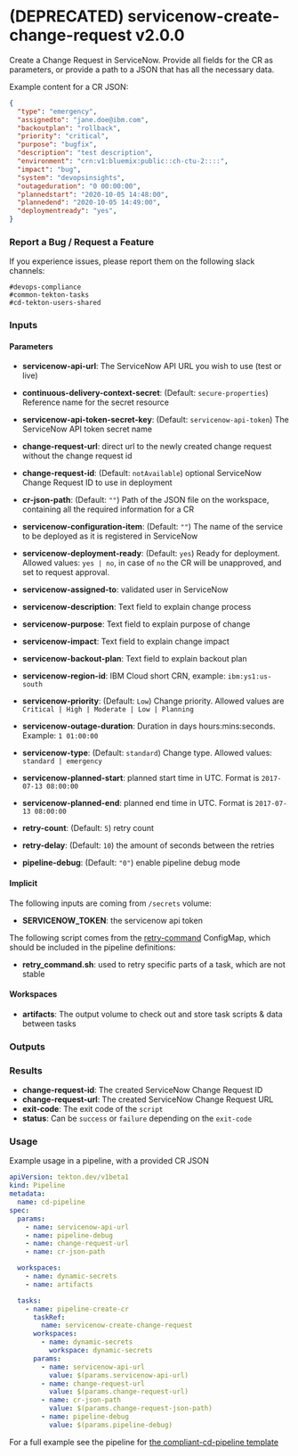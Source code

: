 # (DEPRECATED) servicenow-create-change-request v2.0.0

Create a Change Request in ServiceNow. Provide all fields for the CR as parameters, or provide a path to a JSON that has all the necessary data.

Example content for a CR JSON:

```json
{
  "type": "emergency",
  "assignedto": "jane.doe@ibm.com",
  "backoutplan": "rollback",
  "priority": "critical",
  "purpose": "bugfix",
  "description": "test description",
  "environment": "crn:v1:bluemix:public::ch-ctu-2::::",
  "impact": "bug",
  "system": "devopsinsights",
  "outageduration": "0 00:00:00",
  "plannedstart": "2020-10-05 14:48:00",
  "plannedend": "2020-10-05 14:49:00",
  "deploymentready": "yes",
}
```

### Report a Bug / Request a Feature

If you experience issues, please report them on the following slack channels:
```
#devops-compliance
#common-tekton-tasks
#cd-tekton-users-shared
```

### Inputs

#### Parameters

 - **servicenow-api-url**: The ServiceNow API URL you wish to use (test or live)
 - **continuous-delivery-context-secret**: (Default: `secure-properties`) Reference name for the secret resource
 - **servicenow-api-token-secret-key**: (Default: `servicenow-api-token`) The ServiceNow API token secret name

 - **change-request-url**: direct url to the newly created change request without the change request id
 - **change-request-id**: (Default: `notAvailable`) optional ServiceNow Change Request ID to use in deployment

 - **cr-json-path**: (Default: `""`) Path of the JSON file on the workspace, containing all the required information for a CR

 - **servicenow-configuration-item**: (Default: `""`) The name of the service to be deployed as it is registered in ServiceNow
 - **servicenow-deployment-ready**: (Default: `yes`) Ready for deployment. Allowed values: `yes | no`, in case of `no` the CR will be unapproved, and set to request approval.
 - **servicenow-assigned-to**: validated user in ServiceNow
 - **servicenow-description**: Text field to explain change process
 - **servicenow-purpose**: Text field to explain purpose of change
 - **servicenow-impact**: Text field to explain change impact
 - **servicenow-backout-plan**: Text field to explain backout plan
 - **servicenow-region-id**: IBM Cloud short CRN, example: `ibm:ys1:us-south`
 - **servicenow-priority**: (Default: `Low`) Change priority. Allowed values are `Critical | High | Moderate | Low | Planning`
 - **servicenow-outage-duration**: Duration in days hours:mins:seconds. Example: `1 01:00:00`
 - **servicenow-type**: (Default: `standard`) Change type. Allowed values: `standard | emergency`
 - **servicenow-planned-start**: planned start time in UTC. Format is `2017-07-13 08:00:00`
 - **servicenow-planned-end**: planned end time in UTC. Format is `2017-07-13 08:00:00`
 - **retry-count**: (Default: `5`) retry count
 - **retry-delay**: (Default: `10`) the amount of seconds between the retries
 - **pipeline-debug**: (Default: `"0"`) enable pipeline debug mode

#### Implicit

The following inputs are coming from `/secrets` volume:

 - **SERVICENOW_TOKEN**: the servicenow api token

The following script comes from the [retry-command](../util/configmap-retry.yaml) ConfigMap, which should be included in the pipeline definitions:

 - **retry_command.sh**: used to retry specific parts of a task, which are not stable

#### Workspaces

 - **artifacts**: The output volume to check out and store task scripts & data between tasks

### Outputs

### Results

- **change-request-id**: The created ServiceNow Change Request ID
- **change-request-url**: The created ServiceNow Change Request URL
- **exit-code**: The exit code of the `script`
- **status**: Can be `success` or `failure` depending on the `exit-code`

### Usage

Example usage in a pipeline, with a provided CR JSON

``` yaml
apiVersion: tekton.dev/v1beta1
kind: Pipeline
metadata:
  name: cd-pipeline
spec:
  params:
    - name: servicenow-api-url
    - name: pipeline-debug
    - name: change-request-url
    - name: cr-json-path

  workspaces:
    - name: dynamic-secrets
    - name: artifacts

  tasks:
    - name: pipeline-create-cr
      taskRef:
        name: servicenow-create-change-request
      workspaces:
        - name: dynamic-secrets
          workspace: dynamic-secrets
      params:
        - name: servicenow-api-url
          value: $(params.servicenow-api-url)
        - name: change-request-url
          value: $(params.change-request-url)
        - name: cr-json-path
          value: $(params.change-request-json-path)
        - name: pipeline-debug
          value: $(params.pipeline-debug)
```

For a full example see the pipeline for [the compliant-cd-pipeline template](https://github.ibm.com/one-pipeline/compliance-cd-toolchain)
